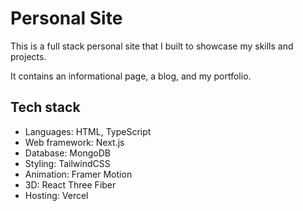 # Personal Site

This is a full stack personal site that I built to showcase my skills and projects.

It contains an informational page, a blog, and my portfolio.

## Tech stack

- Languages: HTML, TypeScript
- Web framework: Next.js
- Database: MongoDB
- Styling: TailwindCSS
- Animation: Framer Motion
- 3D: React Three Fiber
- Hosting: Vercel
